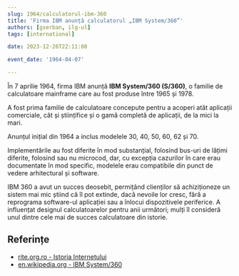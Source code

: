 ```yaml
---
slug: 1964/calculatorul-ibm-360
title: 'Firma IBM anunță calculatorul „IBM System/360”'
authors: [gserban, ilg-ul]
tags: [international]

date: 2023-12-26T22:11:08

event_date: '1964-04-07'

---
```


În 7 aprilie 1964, firma IBM anunță **IBM System/360 (S/360)**, o familie de
calculatoare mainframe care au fost produse între 1965 și 1978.

<!-- truncate -->

A fost prima familie de calculatoare concepute pentru a acoperi
atât aplicații comerciale, cât și științifice și o gamă completă
de aplicații, de la mici la mari.

Anunțul inițial din 1964 a inclus modelele 30, 40, 50, 60, 62 și 70.

Implementările au fost diferite în mod substanțial, folosind bus-uri de
lățimi diferite, folosind sau nu microcod, dar, cu excepția cazurilor
în care erau documentate în mod specific, modelele erau compatibile
din punct de vedere arhitectural și software.

IBM 360 a avut un succes deosebit, permițând clienților să
achiziționeze un sistem mai mic știind că îl pot extinde,
dacă nevoile lor cresc, fără a reprograma software-ul aplicației
sau a înlocui dispozitivele periferice. A influențat designul
calculatoarelor pentru anii următori; mulți îl consideră unul dintre
cele mai de succes calculatoare din istorie.

## Referințe

- [rite.org.ro - Istoria Internetului](https://rite.org.ro/istoria-internetului/)
- [en.wikipedia.org - IBM System/360](https://en.wikipedia.org/wiki/IBM_System/360)
